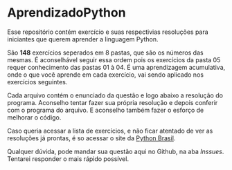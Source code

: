 # AprendizadoPython
 Esse repositório contém exercício e suas respectivias resoluções para iniciantes que querem aprender a linguagem Python.

 São __148__ exercícios seperados em 8 pastas, que são os números das mesmas. É aconselhável seguir essa ordem pois os exercícios da pasta 05 requer conhecimento das pastas 01 à 04. É uma aprendizagem acumulativa, onde o que você aprende em cada exercício, vai sendo aplicado nos exercícios seguintes.

 Cada arquivo contém o enunciado da questão e logo abaixo a resolução do programa. Aconselho tentar fazer sua própria resolução e depois conferir com o programa do arquivo. E aconselho também fazer o esforço de melhorar o código.

 Caso queria acessar a lista de exercícios, e não ficar atentado de ver as resoluções já prontas, é so acessar o site da [Python Brasil](https://wiki.python.org.br/ListaDeExercicios).

 Qualquer dúvida, pode mandar sua questão aqui no Github, na aba *Inssues*. Tentarei responder o mais rápido possível.
